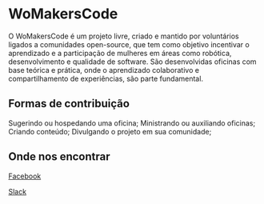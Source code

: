 # WoMakersCode
O WoMakersCode é um projeto livre, criado e mantido por voluntários ligados a comunidades open-source, que tem como objetivo incentivar o aprendizado e a participação de mulheres em áreas como robótica, desenvolvimento e qualidade de software. São desenvolvidas oficinas com base teórica e prática, onde o aprendizado colaborativo e compartilhamento de experiências, são parte fundamental.

## Formas de contribuição
Sugerindo ou hospedando uma oficina;
Ministrando ou auxiliando oficinas;
Criando conteúdo;
Divulgando o projeto em sua comunidade;

## Onde nos encontrar
[Facebook](https://www.facebook.com/womakerscode)

[Slack](http://www.womakerscode.slack.com)
